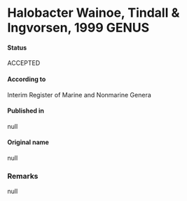Halobacter Wainoe, Tindall & Ingvorsen, 1999 GENUS
=======

#### Status
ACCEPTED

#### According to
Interim Register of Marine and Nonmarine Genera

#### Published in
null

#### Original name
null

### Remarks
null